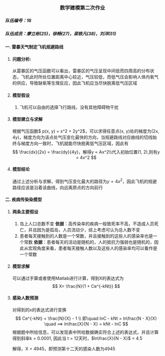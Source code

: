 ### <center> 数学建模第二次作业<center>

##### 队伍编号：16

##### 队伍成员：廖立彬(25)，徐畅(27)，梁轶凡(38)，刘洋(51)



#### 一. 雷暴天气制定飞机规避路线

1. #### 问题分析:

   从雷暴区的气压函数可以看出，雷暴区的气压呈现中间低而四周高的分布状态，飞机此时所处位置距离中心较近，气压较低，而低气压会影响人体内氧气的供应，导致缺氧等生理反应，因此飞机应当尽快脱离低气压区域

2. #### 模型假设

    1. 飞机可以自由的选择飞行路线，没有其他障碍物干扰

3. #### 模型建立与求解

    根据气压函数$ p(x, y) = x^2 + 2y^2$​，可以求得任意点(x, y)处的梯度为(2x, 4y)，梯度方向为该点处气压变化最快的方向，当规避路线对应曲线的切线始终与梯度方向一致时，飞机就能尽快脱离低气压区域，因此有
    $$
    \frac{dx}{2x} = \frac{dy}{4y}，解得y = Ax^2\\代入初始位置(1, 2),则有y = 4x^2
    $$
    
4. #### 模型结论

    通过上述分析与求解，得到气压变化最大的路径为$y = 4x^2$，因此飞机的规避路径应该是沿着该曲线，向远离原点的方向前行



#### 二. 疾病传染染模型

1. #### 两条主要假设

    1. 岛上人口总数不变    **依据**：高传染率的疾病一般致死率不高，不造成人员死亡，并且因为是孤岛，人员流动少，综上考虑可认为总人数不变
    2. 患者每天接触到的人数是一个常数，并且接触到的这些人的感染率也是一个常数    **依据**：患者每天的活动是随机的，人的抵抗力强弱也是随机的，因此从宏观角度来看，患者每天接触人数以及这些人的感染率均可以看作是一个常数

2. #### 模型求解

    可以通过手算或者使用Matlab进行计算，得到X的表达式为
    $$
    X= \frac{N}{1 + Ce^{-kNt}}
    $$
    
3. #### 感染人数预测

    对得到的x的表达式进行变换
    $$
    Ce^{-kNt} = \frac{N}{X} - 1 \\
    即\quad lnC - kNt = ln\frac{N - X}{X}  \quad ==> ln\frac{X}{N - X} = kNt - lnC
    $$
    根据题中所给信息，可以发现表中所给数据确实符合上述的表达式，并且计算得到斜率k = 0.0001, 因此当 t = 12天时，$ln\frac{X}{N - X}$ = 4.5

    解得，X = 4945，即预测第十二天的感染人数为4945


